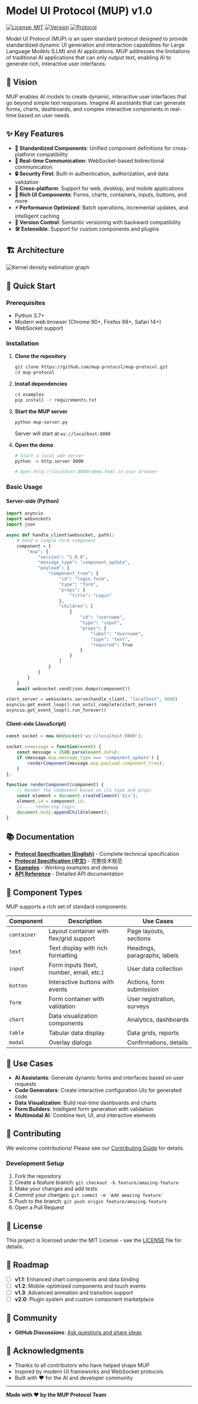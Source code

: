 # Model UI Protocol (MUP) v1.0

[![License: MIT](https://img.shields.io/badge/License-MIT-yellow.svg)](https://opensource.org/licenses/MIT)
[![Version](https://img.shields.io/badge/version-1.0.0-blue.svg)](https://github.com/mup-protocol/mup-protocol)
[![Protocol](https://img.shields.io/badge/protocol-WebSocket-green.svg)](https://tools.ietf.org/html/rfc6455)

Model UI Protocol (MUP) is an open standard protocol designed to provide standardized dynamic UI generation and interaction capabilities for Large Language Models (LLM) and AI applications. MUP addresses the limitations of traditional AI applications that can only output text, enabling AI to generate rich, interactive user interfaces.

## 🎯 Vision

MUP enables AI models to create dynamic, interactive user interfaces that go beyond simple text responses. Imagine AI assistants that can generate forms, charts, dashboards, and complex interactive components in real-time based on user needs.

## ✨ Key Features

- **🔧 Standardized Components**: Unified component definitions for cross-platform compatibility
- **🚀 Real-time Communication**: WebSocket-based bidirectional communication
- **🔒 Security First**: Built-in authentication, authorization, and data validation
- **📱 Cross-platform**: Support for web, desktop, and mobile applications
- **🎨 Rich UI Components**: Forms, charts, containers, inputs, buttons, and more
- **⚡ Performance Optimized**: Batch operations, incremental updates, and intelligent caching
- **🔄 Version Control**: Semantic versioning with backward compatibility
- **🛠️ Extensible**: Support for custom components and plugins

## 🏗️ Architecture

![Kernel density estimation graph](/MUP-LLM-Architecture-Graphical-Abstract.png)

## 🚀 Quick Start

### Prerequisites

- Python 3.7+
- Modern web browser (Chrome 90+, Firefox 88+, Safari 14+)
- WebSocket support

### Installation

1. **Clone the repository**
   ```bash
   git clone https://github.com/mup-protocol/mup-protocol.git
   cd mup-protocol
   ```

2. **Install dependencies**
   ```bash
   cd examples
   pip install -r requirements.txt
   ```

3. **Start the MUP server**
   ```bash
   python mup-server.py
   ```
   Server will start at `ws://localhost:8080`

4. **Open the demo**
   ```bash
   # Start a local web server
   python -m http.server 8000
   
   # Open http://localhost:8000/demo.html in your browser
   ```

### Basic Usage

#### Server-side (Python)

```python
import asyncio
import websockets
import json

async def handle_client(websocket, path):
    # Send a simple form component
    component = {
        "mup": {
            "version": "1.0.0",
            "message_type": "component_update",
            "payload": {
                "component_tree": {
                    "id": "login_form",
                    "type": "form",
                    "props": {
                        "title": "Login"
                    },
                    "children": [
                        {
                            "id": "username",
                            "type": "input",
                            "props": {
                                "label": "Username",
                                "type": "text",
                                "required": True
                            }
                        }
                    ]
                }
            }
        }
    }
    await websocket.send(json.dumps(component))

start_server = websockets.serve(handle_client, "localhost", 8080)
asyncio.get_event_loop().run_until_complete(start_server)
asyncio.get_event_loop().run_forever()
```

#### Client-side (JavaScript)

```javascript
const socket = new WebSocket('ws://localhost:8080');

socket.onmessage = function(event) {
    const message = JSON.parse(event.data);
    if (message.mup.message_type === 'component_update') {
        renderComponent(message.mup.payload.component_tree);
    }
};

function renderComponent(component) {
    // Render the component based on its type and props
    const element = document.createElement('div');
    element.id = component.id;
    // ... rendering logic
    document.body.appendChild(element);
}
```

## 📚 Documentation

- **[Protocol Specification (English)](./mup-protocol-v1.0-spec-EN.md)** - Complete technical specification
- **[Protocol Specification (中文)](./mup-protocol-v1.0-spec-CN.md)** - 完整技术规范
- **[Examples](./examples/)** - Working examples and demos
- **[API Reference](./docs/api.md)** - Detailed API documentation

## 🧩 Component Types

MUP supports a rich set of standard components:

| Component | Description | Use Cases |
|-----------|-------------|----------|
| `container` | Layout container with flex/grid support | Page layouts, sections |
| `text` | Text display with rich formatting | Headings, paragraphs, labels |
| `input` | Form inputs (text, number, email, etc.) | User data collection |
| `button` | Interactive buttons with events | Actions, form submission |
| `form` | Form container with validation | User registration, surveys |
| `chart` | Data visualization components | Analytics, dashboards |
| `table` | Tabular data display | Data grids, reports |
| `modal` | Overlay dialogs | Confirmations, details |

## 🔧 Use Cases

- **AI Assistants**: Generate dynamic forms and interfaces based on user requests
- **Code Generators**: Create interactive configuration UIs for generated code
- **Data Visualization**: Build real-time dashboards and charts
- **Form Builders**: Intelligent form generation with validation
- **Multimodal AI**: Combine text, UI, and interactive elements

## 🤝 Contributing

We welcome contributions! Please see our [Contributing Guide](CONTRIBUTING.md) for details.

### Development Setup

1. Fork the repository
2. Create a feature branch: `git checkout -b feature/amazing-feature`
3. Make your changes and add tests
4. Commit your changes: `git commit -m 'Add amazing feature'`
5. Push to the branch: `git push origin feature/amazing-feature`
6. Open a Pull Request

## 📄 License

This project is licensed under the MIT License - see the [LICENSE](LICENSE) file for details.

## 🌟 Roadmap

- [ ] **v1.1**: Enhanced chart components and data binding
- [ ] **v1.2**: Mobile-optimized components and touch events
- [ ] **v1.3**: Advanced animation and transition support
- [ ] **v2.0**: Plugin system and custom component marketplace

## 💬 Community

- **GitHub Discussions**: [Ask questions and share ideas](https://github.com/muplab/mup-protocol/discussions)

## 🙏 Acknowledgments

- Thanks to all contributors who have helped shape MUP
- Inspired by modern UI frameworks and WebSocket protocols
- Built with ❤️ for the AI and developer community

---

**Made with ❤️ by the MUP Protocol Team**